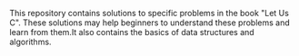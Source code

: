 This repository contains solutions to specific problems in the book "Let Us C". These solutions may help beginners to understand these problems and learn from them.It also
contains the basics of data structures and algorithms.
